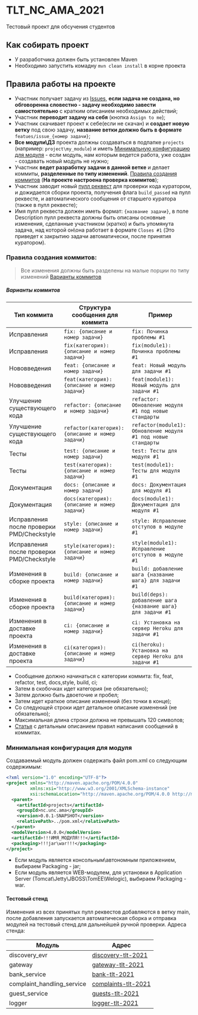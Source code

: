 # TLT_NC_AMA_2021
Тестовый проект для обсучения студентов

## Как собирать проект
* У разработчика должен быть установлен Maven
* Необходимо запустить комадну ```mvn clean install``` в корне проекта

## Правила работы на проекте

+ Участник получает задачу из [Issues][issues], **если задача не создана, но обговоренна словестно - задачу необходимо завести самостоятельно** с кратким описанием необходимых действий;
+ Участник **переводит задачу на себя** (кнопка `Assign to me`);
+ Участник скачивает проект к себе(если не скачан) и **создает новую ветку** под свою задачу, **название ветки должно быть в формате** `featues/issue_{номер задачи}`;
+ **Все модули\ДЗ** проекта должны создаваться в подпапке `projects` (например: `project\my_module`) и иметь [Минимальную конфигурацию для модуля](#минимальная-конфигурация-для-модуля) - если модуль, нам которым ведется работа, уже создан - создавать новый модуль не нужно;
+ Участник **ведет разработку задачи в данной ветке** и делает коммиты, **разделенные по типу изменений**. [Правила создания коммитов](#правила-создания-коммитов) (**На проекте настроена проверка коммитов**);
+ Участник заводит новый [пулл реквест][pulls] для проверки кода куратором, и дожидается сборки проекта, получения флага `build_passed` на пулл реквесте, и автоматического сообщения от старшего куратора (также в пулл реквесте);
+ Имя пулл реквеста должен иметь формат: `{название задачи}`, в поле Description пулл реквеста должны быть описаны основные изменения, сделанные участником (кратко) и быть упомянута задача, над которой он\она работает в формате `Closes #1` (Это приведет к закрытию задачи автоматически, после принятия куратором).



### Правила создания коммитов:
>Все изменения должны быть разделены на малые порции по типу изменений [Варианты коммитов](#варианты-коммитов)

##### Варианты коммитов
| Тип коммита                               | Структура сообщения для коммита                  | Пример                                                          |
| ----------------------------------------- | ------------------------------------------------ | --------------------------------------------------------------- |
| Исправления                               | `fix: {описание и номер задачи}`                 | `fix: Починка проблемы #1`                                      |
| Исправления                               | `fix(категория): {описание и номер задачи}`      | `fix(module1): Починка проблемы #1`                             |
| Нововведения                              | `feat: {описание и номер задачи}`                | `feat: Новый модуль для задачи #1`                              |
| Нововведения                              | `feat(категория): {описание и номер задачи}`     | `feat(module1): Новый модуль для задачи #1`                     |
| Улучшение существующего кода              | `refactor: {описание и номер задачи}`            | `refactor: Обновление модуля #1 под новые стандарты`            |
| Улучшение существующего кода              | `refactor(категория): {описание и номер задачи}` | `refactor(module1): Обновление модуля #1 под новые стандарты`   |
| Тесты                                     | `test: {описание и номер задачи}`                | `test: Тесты для модуля #1`                                     |
| Тесты                                     | `test(категория): {описание и номер задачи}`     | `test(module1): Тесты для модуля #1`                            |
| Документация                              | `docs: {описание и номер задачи}`                | `docs: Документация для модуля #1`                              |
| Документация                              | `docs(категория): {описание и номер задачи}`     | `docs(module1): Документация для модуля #1`                     |
| Исправления после проверки PMD/Checkstyle | `style: {описание и номер задачи}`               | `style: Исправление отступов в модуле #1`                       |
| Исправления после проверки PMD/Checkstyle | `style(категория): {описание и номер задачи}`    | `style(module1): Исправление отступов в модуле #1`              |
| Изменения в сборке проекта                | `build: {описание и номер задачи}`               | `build: добавление шага {название шага} для задачи #1`          |
| Изменения в сборке проекта                | `build(категория): {описание и номер задачи}`    | `build(deps): добавление шага {название шага} для задачи #1`    |
| Изменения в доставке проекта              | `ci: {описание и номер задачи}`                  | `ci: Установка на сервер Heroku для задачи #1`                  |
| Изменения в доставке проекта              | `ci(категория): {описание и номер задачи}`       | `ci(heroku): Установка на сервер Heroku для задачи #1`          |

+ Сообщение должно начинаться с категории коммита: fix, feat, refactor, test, docs,style, build, ci;
+ Затем в скобочках идет категория (не обязательно);
+ Затем должно быть двоеточие и пробел;
+ Затем идет краткое описание изменений (без точки в конце);
+ Со следующей строки идет детальное описание изменений (не обязательно);
+ Максимальная длина строки должна не превышать 120 символов;
+ [Статья][conventional_commits] с детальным описанием правил написания сообщений в коммитах.


### Минимальная конфигурация для модуля

Создаваемый модуль должен содержать файл pom.xml со следующим содержимым:

```xml
<?xml version="1.0" encoding="UTF-8"?>
<project xmlns="http://maven.apache.org/POM/4.0.0"
         xmlns:xsi="http://www.w3.org/2001/XMLSchema-instance"
         xsi:schemaLocation="http://maven.apache.org/POM/4.0.0 http://maven.apache.org/xsd/maven-4.0.0.xsd">
  <parent>
    <artifactId>projects</artifactId>
    <groupId>nc.unc.ama</groupId>
    <version>0.0.1-SNAPSHOT</version>
    <relativePath>../pom.xml</relativePath>
  </parent>
  <modelVersion>4.0.0</modelVersion>
  <artifactId>!!!ИМЯ_МОДУЛЯ!!!</artifactId>
  <packaging>!!!jar\war!!!</packaging>
</project>
```
+ Если модуль является консольным\автономным приложением, выбираем Packaging - jar;
+ Если модуль является WEB-модулем, для установки в Application Server (Tomcat\Jetty\JBOSS\TomEE\Welogic), выбираем Packaging - war.


#### Тестовый стенд

Изменения из всех принятых пулл реквестов добавляются в ветку main, после добавления запускается автоматическая сборка и отправка модулей на тестовый стенд для дальнейшей ручной проверки.
Адреса стенда:

| Модуль                     | Адрес                                      |
|----------------------------|--------------------------------------------|
| discovery_evr              | [discovery-tlt-2021][discovery-tlt-2021]   |
| gateway                    | [gateway-tlt-2021][gateway-tlt-2021]       |
| bank_service               | [bank-tlt-2021][bank-tlt-2021]             |
| complaint_handling_service | [complaints-tlt-2021][complaints-tlt-2021] |
| guest_service              | [guests-tlt-2021][guests-tlt-2021]         |
| logger                     | [logger-tlt-2021][logger-tlt-2021]         |

[conventional_commits]: https://www.conventionalcommits.org/en/v1.0.0/
[issues]: https://github.com/kostua16/TLT_NC_AMA_2021/issues
[pulls]: https://github.com/kostua16/TLT_NC_AMA_2021/pulls
[discovery-tlt-2021]: https://discovery-tlt-2021.herokuapp.com/
[gateway-tlt-2021]: https://gateway-tlt-2021.herokuapp.com/
[bank-tlt-2021]: https://bank-tlt-2021.herokuapp.com/
[complaints-tlt-2021]: https://complaints-tlt-2021.herokuapp.com/
[guests-tlt-2021]: https://guests-tlt-2021.herokuapp.com/
[logger-tlt-2021]: https://logger-tlt-2021.herokuapp.com/

